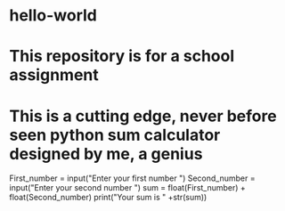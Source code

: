 # hello-world
# This repository is for a school assignment
# This is a cutting edge, never before seen python sum calculator designed by me, a genius

First_number = input("Enter your first number ")
Second_number = input("Enter your second number ")
sum = float(First_number) + float(Second_number)
print("Your sum is " +str(sum))
